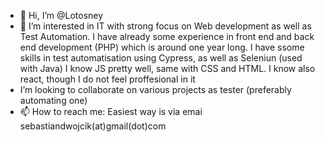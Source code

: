 - 👋 Hi, I’m @Lotosney
- 👀 I’m interested in IT with strong focus on Web development as well as Test Automation. I have already some experience in
front end and back end development (PHP) which is around one year long. I have ssome skills in test automatisation using Cypress, as well as Seleniun (used with Java)
I know  JS pretty well, same with CSS and HTML. I know also react, though I do not feel proffesional in it
-  I’m looking to collaborate on various projects  as tester (preferably automating one)
- 📫 How to reach me: Easiest way is via emai  sebastiandwojcik(at)gmail(dot)com

<!---
Lotosney/Lotosney is a ✨ special ✨ repository because its `README.md` (this file) appears on your GitHub profile.
You can click the Preview link to take a look at your changes.
--->
